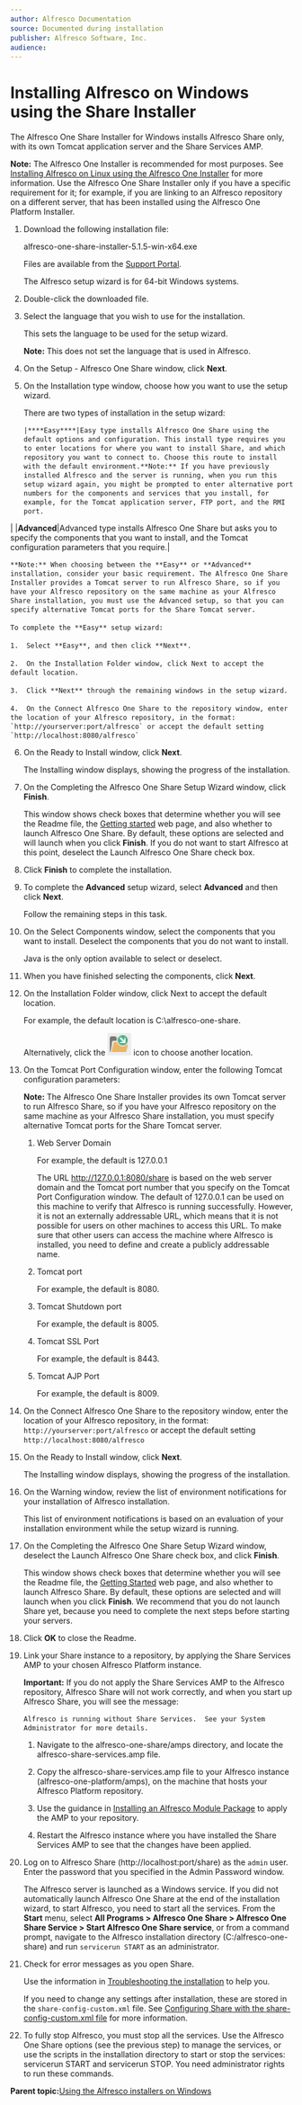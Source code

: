 ```yaml
---
author: Alfresco Documentation
source: Documented during installation
publisher: Alfresco Software, Inc.
audience: 
---
```


# Installing Alfresco on Windows using the Share Installer

The Alfresco One Share Installer for Windows installs Alfresco Share only, with its own Tomcat application server and the Share Services AMP.

**Note:** The Alfresco One Installer is recommended for most purposes. See [Installing Alfresco on Linux using the Alfresco One Installer](simpleinstall-enterprise-lin.md) for more information. Use the Alfresco One Share Installer only if you have a specific requirement for it; for example, if you are linking to an Alfresco repository on a different server, that has been installed using the Alfresco One Platform Installer.

1.  Download the following installation file:

    alfresco-one-share-installer-5.1.5-win-x64.exe

    Files are available from the [Support Portal](http://support.alfresco.com/).

    The Alfresco setup wizard is for 64-bit Windows systems.

2.  Double-click the downloaded file.

3.  Select the language that you wish to use for the installation.

    This sets the language to be used for the setup wizard.

    **Note:** This does not set the language that is used in Alfresco.

4.  On the Setup - Alfresco One Share window, click **Next**.

5.  On the Installation type window, choose how you want to use the setup wizard.

    There are two types of installation in the setup wizard:

        |****Easy****|Easy type installs Alfresco One Share using the default options and configuration. This install type requires you to enter locations for where you want to install Share, and which repository you want to connect to. Choose this route to install with the default environment.**Note:** If you have previously installed Alfresco and the server is running, when you run this setup wizard again, you might be prompted to enter alternative port numbers for the components and services that you install, for example, for the Tomcat application server, FTP port, and the RMI port.

|
    |****Advanced****|Advanced type installs Alfresco One Share but asks you to specify the components that you want to install, and the Tomcat configuration parameters that you require.|

    **Note:** When choosing between the **Easy** or **Advanced** installation, consider your basic requirement. The Alfresco One Share Installer provides a Tomcat server to run Alfresco Share, so if you have your Alfresco repository on the same machine as your Alfresco Share installation, you must use the Advanced setup, so that you can specify alternative Tomcat ports for the Share Tomcat server.

    To complete the **Easy** setup wizard:

    1.  Select **Easy**, and then click **Next**.

    2.  On the Installation Folder window, click Next to accept the default location.

    3.  Click **Next** through the remaining windows in the setup wizard.

    4.  On the Connect Alfresco One Share to the repository window, enter the location of your Alfresco repository, in the format: `http://yourserver:port/alfresco` or accept the default setting `http://localhost:8080/alfresco`

6.  On the Ready to Install window, click **Next**.

    The Installing window displays, showing the progress of the installation.

7.  On the Completing the Alfresco One Share Setup Wizard window, click **Finish**.

    This window shows check boxes that determine whether you will see the Readme file, the [Getting started](http://www.alfresco.com/resources/documentation/getting-started/) web page, and also whether to launch Alfresco One Share. By default, these options are selected and will launch when you click **Finish**. If you do not want to start Alfresco at this point, deselect the Launch Alfresco One Share check box.

8.  Click **Finish** to complete the installation.

9.  To complete the **Advanced** setup wizard, select **Advanced** and then click **Next**.

    Follow the remaining steps in this task.

10. On the Select Components window, select the components that you want to install. Deselect the components that you do not want to install.

    Java is the only option available to select or deselect.

11. When you have finished selecting the components, click **Next**.

12. On the Installation Folder window, click Next to accept the default location.

    For example, the default location is C:\\alfresco-one-share.

    Alternatively, click the ![](../images/installlocation-icon.png) icon to choose another location.

13. On the Tomcat Port Configuration window, enter the following Tomcat configuration parameters:

    **Note:** The Alfresco One Share Installer provides its own Tomcat server to run Alfresco Share, so if you have your Alfresco repository on the same machine as your Alfresco Share installation, you must specify alternative Tomcat ports for the Share Tomcat server.

    1.  Web Server Domain

        For example, the default is 127.0.0.1

        The URL http://127.0.0.1:8080/share is based on the web server domain and the Tomcat port number that you specify on the Tomcat Port Configuration window. The default of 127.0.0.1 can be used on this machine to verify that Alfresco is running successfully. However, it is not an externally addressable URL, which means that it is not possible for users on other machines to access this URL. To make sure that other users can access the machine where Alfresco is installed, you need to define and create a publicly addressable name.

    2.  Tomcat port

        For example, the default is 8080.

    3.  Tomcat Shutdown port

        For example, the default is 8005.

    4.  Tomcat SSL Port

        For example, the default is 8443.

    5.  Tomcat AJP Port

        For example, the default is 8009.

14. On the Connect Alfresco One Share to the repository window, enter the location of your Alfresco repository, in the format: `http://yourserver:port/alfresco` or accept the default setting `http://localhost:8080/alfresco`

15. On the Ready to Install window, click **Next**.

    The Installing window displays, showing the progress of the installation.

16. On the Warning window, review the list of environment notifications for your installation of Alfresco installation.

    This list of environment notifications is based on an evaluation of your installation environment while the setup wizard is running.

17. On the Completing the Alfresco One Share Setup Wizard window, deselect the Launch Alfresco One Share check box, and click **Finish**.

    This window shows check boxes that determine whether you will see the Readme file, the [Getting Started](http://www.alfresco.com/resources/documentation/getting-started/) web page, and also whether to launch Alfresco Share. By default, these options are selected and will launch when you click **Finish**. We recommend that you do not launch Share yet, because you need to complete the next steps before starting your servers.

18. Click **OK** to close the Readme.

19. Link your Share instance to a repository, by applying the Share Services AMP to your chosen Alfresco Platform instance.

    **Important:** If you do not apply the Share Services AMP to the Alfresco repository, Alfresco Share will not work correctly, and when you start up Alfresco Share, you will see the message:

    ```
    Alfresco is running without Share Services.  See your System Administrator for more details.
    ```

    1.  Navigate to the alfresco-one-share/amps directory, and locate the alfresco-share-services.amp file.

    2.  Copy the alfresco-share-services.amp file to your Alfresco instance \(alfresco-one-platform/amps\), on the machine that hosts your Alfresco Platform repository.

    3.  Use the guidance in [Installing an Alfresco Module Package](amp-install.md) to apply the AMP to your repository.

    4.  Restart the Alfresco instance where you have installed the Share Services AMP to see that the changes have been applied.

20. Log on to Alfresco Share \(http://localhost:port/share\) as the `admin` user. Enter the password that you specified in the Admin Password window.

    The Alfresco server is launched as a Windows service. If you did not automatically launch Alfresco One Share at the end of the installation wizard, to start Alfresco, you need to start all the services. From the **Start** menu, select **All Programs \> Alfresco One Share \> Alfresco One Share Service \> Start Alfresco One Share service**, or from a command prompt, navigate to the Alfresco installation directory \(C:/alfresco-one-share\) and run `servicerun START` as an administrator.

21. Check for error messages as you open Share.

    Use the information in [Troubleshooting the installation](install-share-troubleshooting.md) to help you.

    If you need to change any settings after installation, these are stored in the `share-config-custom.xml` file. See [Configuring Share with the share-config-custom.xml file](share-customizing-custom-config-file.md) for more information.

22. To fully stop Alfresco, you must stop all the services. Use the Alfresco One Share options \(see the previous step\) to manage the services, or use the scripts in the installation directory to start or stop the services: servicerun START and servicerun STOP. You need administrator rights to run these commands.


**Parent topic:**[Using the Alfresco installers on Windows](../concepts/installs-win-intro.md)

